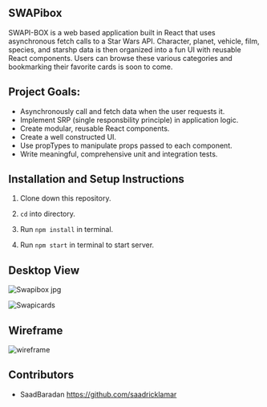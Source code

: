 ## SWAPibox

SWAPI-BOX is a web based application built in React that uses asynchronous fetch calls to a Star Wars API. Character, planet, vehicle, film, species, and starshp data is then organized into a fun UI with reusable React components. Users can browse these various categories and bookmarking their favorite cards is soon to come. 

## Project Goals:

* Asynchronously call and fetch data when the user requests it.
* Implement SRP (single responsbility principle) in application logic.
* Create modular, reusable React components.
* Create a well constructed UI.
* Use propTypes to manipulate props passed to each component.
* Write meaningful, comprehensive unit and integration tests.

## Installation and Setup Instructions

1. Clone down this repository.

2. `cd` into directory.

3. Run `npm install` in terminal.

4. Run `npm start` in terminal to start server.

## Desktop View

![Swapibox jpg](https://user-images.githubusercontent.com/42000931/57202561-e2db9e80-6f63-11e9-95be-fc04fbc31693.png)

![Swapicards](https://user-images.githubusercontent.com/42000931/57202566-ee2eca00-6f63-11e9-9aff-6f8745ecad56.png)


## Wireframe

![wireframe](https://user-images.githubusercontent.com/42000931/57230930-b876f900-6fd6-11e9-9477-9588e8aef7b6.png)


## Contributors

* SaadBaradan https://github.com/saadricklamar
